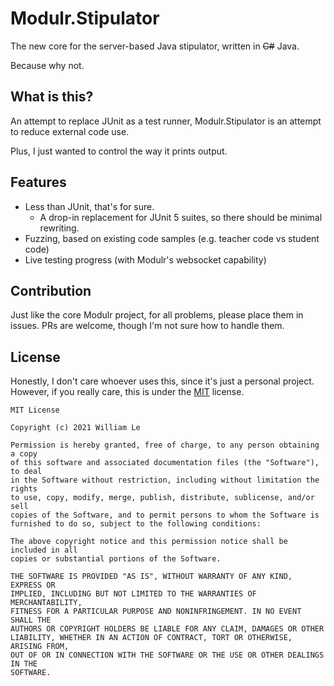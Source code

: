 # Modulr.Stipulator
The new core for the server-based Java stipulator, written in ~~C#~~ Java.

Because why not.

## What is this?
An attempt to replace JUnit as a test runner, Modulr.Stipulator is an attempt to reduce external code use.

Plus, I just wanted to control the way it prints output.
## Features
- Less than JUnit, that's for sure.
  - A drop-in replacement for JUnit 5 suites, so there should be minimal rewriting.
- Fuzzing, based on existing code samples (e.g. teacher code vs student code)
- Live testing progress (with Modulr's websocket capability)
## Contribution
Just like the core Modulr project, for all problems, please place them in issues. PRs are welcome, though I'm not sure how to handle them.

## License
Honestly, I don't care whoever uses this, since it's just a personal project. However, if you really care, this is under the [MIT](https://choosealicense.com/licenses/mit/) license.

```
MIT License

Copyright (c) 2021 William Le

Permission is hereby granted, free of charge, to any person obtaining a copy
of this software and associated documentation files (the "Software"), to deal
in the Software without restriction, including without limitation the rights
to use, copy, modify, merge, publish, distribute, sublicense, and/or sell
copies of the Software, and to permit persons to whom the Software is
furnished to do so, subject to the following conditions:

The above copyright notice and this permission notice shall be included in all
copies or substantial portions of the Software.

THE SOFTWARE IS PROVIDED "AS IS", WITHOUT WARRANTY OF ANY KIND, EXPRESS OR
IMPLIED, INCLUDING BUT NOT LIMITED TO THE WARRANTIES OF MERCHANTABILITY,
FITNESS FOR A PARTICULAR PURPOSE AND NONINFRINGEMENT. IN NO EVENT SHALL THE
AUTHORS OR COPYRIGHT HOLDERS BE LIABLE FOR ANY CLAIM, DAMAGES OR OTHER
LIABILITY, WHETHER IN AN ACTION OF CONTRACT, TORT OR OTHERWISE, ARISING FROM,
OUT OF OR IN CONNECTION WITH THE SOFTWARE OR THE USE OR OTHER DEALINGS IN THE
SOFTWARE.
```

